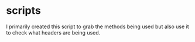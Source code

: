# scripts
I primarily created this script to grab the methods being used but also use it to check what headers are being used.  
